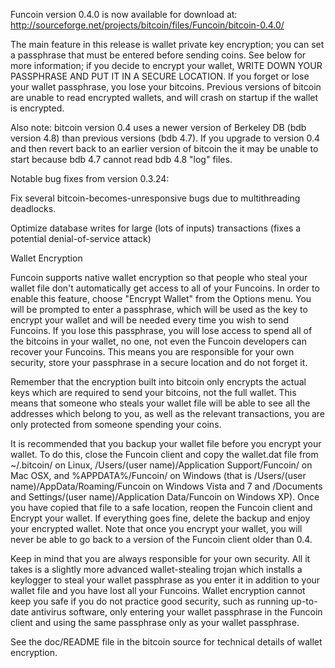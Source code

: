 Funcoin version 0.4.0 is now available for download at:
http://sourceforge.net/projects/bitcoin/files/Funcoin/bitcoin-0.4.0/

The main feature in this release is wallet private key encryption;
you can set a passphrase that must be entered before sending coins.
See below for more information; if you decide to encrypt your wallet,
WRITE DOWN YOUR PASSPHRASE AND PUT IT IN A SECURE LOCATION. If you
forget or lose your wallet passphrase, you lose your bitcoins.
Previous versions of bitcoin are unable to read encrypted wallets,
and will crash on startup if the wallet is encrypted.

Also note: bitcoin version 0.4 uses a newer version of Berkeley DB
(bdb version 4.8) than previous versions (bdb 4.7). If you upgrade
to version 0.4 and then revert back to an earlier version of bitcoin
the it may be unable to start because bdb 4.7 cannot read bdb 4.8
"log" files.


Notable bug fixes from version 0.3.24:

Fix several bitcoin-becomes-unresponsive bugs due to multithreading
deadlocks.

Optimize database writes for large (lots of inputs) transactions
(fixes a potential denial-of-service attack)


Wallet Encryption

Funcoin supports native wallet encryption so that people who steal your
wallet file don't automatically get access to all of your Funcoins.
In order to enable this feature, choose "Encrypt Wallet" from the
Options menu.  You will be prompted to enter a passphrase, which
will be used as the key to encrypt your wallet and will be needed
every time you wish to send Funcoins.  If you lose this passphrase,
you will lose access to spend all of the bitcoins in your wallet,
no one, not even the Funcoin developers can recover your Funcoins.
This means you are responsible for your own security, store your
passphrase in a secure location and do not forget it.

Remember that the encryption built into bitcoin only encrypts the
actual keys which are required to send your bitcoins, not the full
wallet.  This means that someone who steals your wallet file will
be able to see all the addresses which belong to you, as well as the
relevant transactions, you are only protected from someone spending
your coins.

It is recommended that you backup your wallet file before you
encrypt your wallet.  To do this, close the Funcoin client and
copy the wallet.dat file from ~/.bitcoin/ on Linux, /Users/(user
name)/Application Support/Funcoin/ on Mac OSX, and %APPDATA%/Funcoin/
on Windows (that is /Users/(user name)/AppData/Roaming/Funcoin on
Windows Vista and 7 and /Documents and Settings/(user name)/Application
Data/Funcoin on Windows XP).  Once you have copied that file to a
safe location, reopen the Funcoin client and Encrypt your wallet.
If everything goes fine, delete the backup and enjoy your encrypted
wallet.  Note that once you encrypt your wallet, you will never be
able to go back to a version of the Funcoin client older than 0.4.

Keep in mind that you are always responsible for your own security.
All it takes is a slightly more advanced wallet-stealing trojan which
installs a keylogger to steal your wallet passphrase as you enter it
in addition to your wallet file and you have lost all your Funcoins.
Wallet encryption cannot keep you safe if you do not practice
good security, such as running up-to-date antivirus software, only
entering your wallet passphrase in the Funcoin client and using the
same passphrase only as your wallet passphrase.

See the doc/README file in the bitcoin source for technical details
of wallet encryption.
